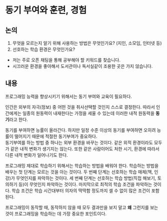 # 동기 부여와 훈련, 경험

## 논의
1. 무엇을 모르는지 알기 위해 사용하는 방법은 무엇인가요? (지인, 소모임, 인터넷 등)
2. 선호하는 학습 환경은 무엇인가요?

- 저는 주로 오픈 채팅을 통해 공부해야 할 키워드를 찾습니다. 
- 시끄러운 환경을 좋아해서 도서관이나 독서실같이 조용한 곳은 가지 않습니다.

## 내용
프로그래밍 능력을 향상시키기 위해서는 동기 부여와 교육이 필요하다.  

인간은 외부의 자극(정보) 중 어떤 것을 취사선택할 것인지 스스로 결정한다. 따라서 인간에게는 일종의 원동력이 내재한다는 가정을 세울 수 있는데 이러한 내적 원동력을 **동기**라고 한다.  

동기를 부여하면 능률이 올라간다. 하지만 일정 수준 이상의 동기를 부여하면 오히려 능률이 떨어지기 때문에 적절한 동기부여가 중요하다.  
동기부여를 하는 방법 중 하나는 외부 환경을 바꾸는 것이다. 같은 외적 환경이라도 모두가 같은 내적 변화가 생기지는 않는다. 또한 같은 사람이어도 처한 시기, 환경에 따라서 다른 내적 변화가 일어나기도 한다.  

프로그래밍 제대로 학습하기 위해서는 학습하는 방법을 배워야 한다. 학습하는 방법을 배우는 첫 단계는 모르는 것을 아는 것이다. 두 번째 단계는 선호하는 학습 매체(책, 인강)가 무엇인지를 파악하는 것이다. 세 번째 단계는 선호하는 학습 방법(직접 해보기, 토의하기 등)이 무엇인지 파악하는 것이다. 마지막으로 최적의 학습 조건을 파악하는 것이다. 학습 조건은 학습 시간대부터 의자의 딱딱함 정도까지 셀 수 없이 많은 조건이 포함된다.  

프로그래밍이 동작할 때, 동작하지 않을 때 모두 결과만을 보지 말고 **왜** 그런지를 보는 것이 프로그래밍을 학습하는 데 가장 중요한 포인트이다.
